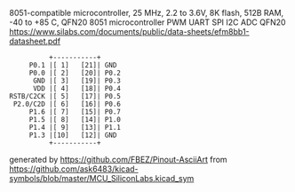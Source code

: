 8051-compatible microcontroller, 25 MHz, 2.2 to 3.6V, 8K flash, 512B RAM, -40 to +85 C, QFN20
8051 microcontroller PWM UART SPI I2C ADC QFN20
https://www.silabs.com/documents/public/data-sheets/efm8bb1-datasheet.pdf


	          +-----------+
	     P0.1 |[ 1]   [21]| GND
	     P0.0 |[ 2]   [20]| P0.2
	      GND |[ 3]   [19]| P0.3
	      VDD |[ 4]   [18]| P0.4
	RSTB/C2CK |[ 5]   [17]| P0.5
	 P2.0/C2D |[ 6]   [16]| P0.6
	     P1.6 |[ 7]   [15]| P0.7
	     P1.5 |[ 8]   [14]| P1.0
	     P1.4 |[ 9]   [13]| P1.1
	     P1.3 |[10]   [12]| GND
	          +-----------+


generated by https://github.com/FBEZ/Pinout-AsciiArt from https://github.com/ask6483/kicad-symbols/blob/master/MCU_SiliconLabs.kicad_sym